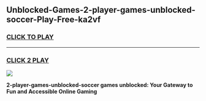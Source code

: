 
## Unblocked-Games-2-player-games-unblocked-soccer-Play-Free-ka2vf
<h3>
<a href="https://premium76.site?title=2-player-games-unblocked-soccer&ref=10A">CLICK TO PLAY</a></h3>
<hr>

<h3>
<a href="https://premium76.site?title=2-player-games-unblocked-soccer&ref=10A">CLICK 2 PLAY</a>
  
</h3>

<a href="https://premium76.site?title=2-player-games-unblocked-soccer&ref=10A"><img src="https://clearcache.store/games.png"></a>


**2-player-games-unblocked-soccer games unblocked: Your Gateway to Fun and Accessible Online Gaming**
